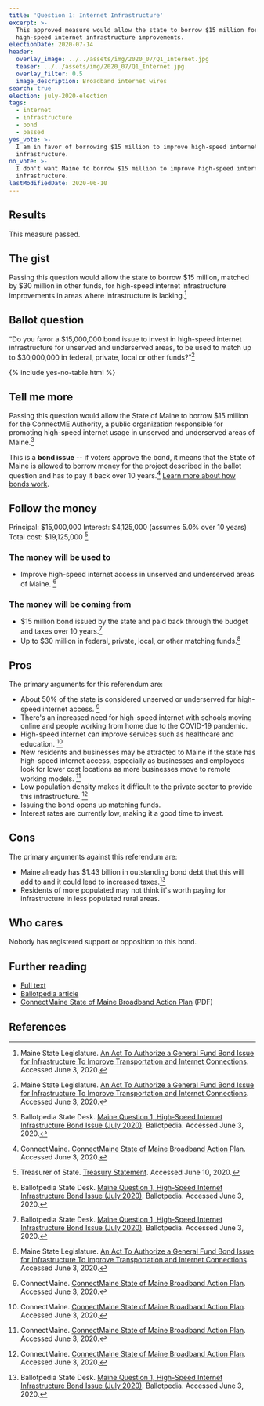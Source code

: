 ```yaml
---
title: 'Question 1: Internet Infrastructure'
excerpt: >-
  This approved measure would allow the state to borrow $15 million for
  high-speed internet infrastructure improvements.
electionDate: 2020-07-14
header:
  overlay_image: ../../assets/img/2020_07/Q1_Internet.jpg
  teaser: ../../assets/img/2020_07/Q1_Internet.jpg
  overlay_filter: 0.5
  image_description: Broadband internet wires
search: true
election: july-2020-election
tags:
  - internet
  - infrastructure
  - bond
  - passed
yes_vote: >-
  I am in favor of borrowing $15 million to improve high-speed internet
  infrastructure.
no_vote: >-
  I don't want Maine to borrow $15 million to improve high-speed internet
  infrastructure.
lastModifiedDate: 2020-06-10
---
```


## Results

This measure passed.

## The gist

Passing this question would allow the state to borrow $15 million, matched by $30 million in other funds, for high-speed internet infrastructure improvements in areas where infrastructure is lacking.[^1]

## Ballot question

“Do you favor a $15,000,000 bond issue to invest in high-speed internet infrastructure for unserved and underserved areas, to be used to match up to $30,000,000 in federal, private, local or other funds?”[^1]

{% include yes-no-table.html %}

## Tell me more

Passing this question would allow the State of Maine to borrow $15 million for the ConnectME Authority, a public organization responsible for promoting high-speed internet usage in unserved and underserved areas of Maine.[^2]

This is a **bond issue** -- if voters approve the bond, it means that the State of Maine is allowed to borrow money for the project described in the ballot question and has to pay it back over 10 years.[^3] [Learn more about how bonds work](/bonds).

## Follow the money

Principal: $15,000,000
Interest: $4,125,000 (assumes 5.0% over 10 years)
Total cost: $19,125,000 [^4]

### The money will be used to

- Improve high-speed internet access in unserved and underserved areas of Maine. [^2]

### The money will be coming from

- $15 million bond issued by the state and paid back through the budget and taxes over 10 years.[^2]
- Up to $30 million in federal, private, local, or other matching funds.[^1]

## Pros

The primary arguments for this referendum are:

- About 50% of the state is considered unserved or underserved for high-speed internet access. [^3]
- There's an increased need for high-speed internet with schools moving online and people working from home due to the COVID-19 pandemic.
- High-speed internet can improve services such as healthcare and education. [^3]
- New residents and businesses may be attracted to Maine if the state has high-speed internet access, especially as businesses and employees look for lower cost locations as more businesses move to remote working models. [^3]
- Low population density makes it difficult to the private sector to provide this infrastructure. [^3]
- Issuing the bond opens up matching funds.
- Interest rates are currently low, making it a good time to invest.

## Cons

The primary arguments against this referendum are:

- Maine already has $1.43 billion in outstanding bond debt that this will add to and it could lead to increased taxes.[^2]
- Residents of more populated may not think it's worth paying for infrastructure in less populated rural areas.

## Who cares

Nobody has registered support or opposition to this bond.

## Further reading

- [Full text](https://legislature.maine.gov/legis/bills/bills_129th/chapters/PUBLIC673.asp)
- [Ballotpedia article](<https://ballotpedia.org/Maine_Question_1,_High-Speed_Internet_Infrastructure_Bond_Issue_(July_2020)>)
- [ConnectMaine State of Maine Broadband Action Plan](https://www.maine.gov/connectme/sites/maine.gov.connectme/files/inline-files/State%20of%20Maine%20-%20Statewide%20Broadband%20Action%20Plan%202020_1.pdf) (PDF)

## References

[^1]: Maine State Legislature. [An Act To Authorize a General Fund Bond Issue for Infrastructure To Improve Transportation and Internet Connections](https://legislature.maine.gov/legis/bills/bills_129th/chapters/PUBLIC673.asp). Accessed June 3, 2020.

[^2]: Ballotpedia State Desk. [Maine Question 1, High-Speed Internet Infrastructure Bond Issue (July 2020)](<https://ballotpedia.org/Maine_Question_1,_High-Speed_Internet_Infrastructure_Bond_Issue_(July_2020)>). Ballotpedia. Accessed June 3, 2020.

[^3]: ConnectMaine. [ConnectMaine State of Maine Broadband Action Plan](https://www.maine.gov/connectme/sites/maine.gov.connectme/files/inline-files/State%20of%20Maine%20-%20Statewide%20Broadband%20Action%20Plan%202020_1.pdf). Accessed June 3, 2020.

[^4]: Treasurer of State. [Treasury Statement](https://www.maine.gov/sos/cec/elec/upcoming/pdf/treasstatement2020.pdf). Accessed June 10, 2020.
